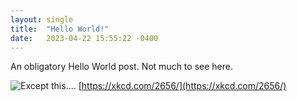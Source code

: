```yaml
---
layout: single
title:  "Hello World!"
date:   2023-04-22 15:55:22 -0400
---
```


An obligatory Hello World post. Not much to see here. 

![Except this....](https://imgs.xkcd.com/comics/scientific_field_prefixes.png)
[https://xkcd.com/2656/](https://xkcd.com/2656/)
